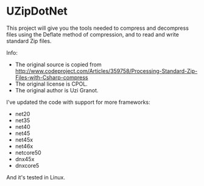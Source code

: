 # UZipDotNet
This project will give you the tools needed to compress and decompress files using the Deflate method of compression, and to read and write standard Zip files.

Info:
* The original source is copied from http://www.codeproject.com/Articles/359758/Processing-Standard-Zip-Files-with-Csharp-compress
* The original license is CPOL.
* The original author is Uzi Granot.

I've updated the code with support for more frameworks:
* net20
* net35
* net40
* net45
* net45x
* net46x
* netcore50
* dnx45x
* dnxcore5

And it's tested in Linux.